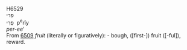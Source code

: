 <body>
  <p>H6529<br>  פּרי  <br> פְּרִי  ‎  p<sup>e</sup>rı̂y  <br><i>per-ee‘ </i><br>From <a href="h6509.htm">6509</a>  <i>fruit</i> (literally or figuratively): - bough, ([first-]) fruit ([-ful]), reward.<br></p>
 </body>